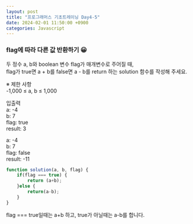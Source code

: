 ```yaml
---
layout: post
title: "프로그래머스 기초트레이닝 Day4-5"
date: 2024-02-01 11:50:00 +0900
categories: Javascript
---
```

### flag에 따라 다른 값 반환하기 😀

두 정수 a, b와 boolean 변수 flag가 매개변수로 주어질 때, <br>
flag가 true면 a + b를 false면 a - b를 return 하는 solution 함수를 작성해 주세요.<br>

※ 제한 사항<br>
-1,000 ≤ a, b ≤ 1,000<br>


입출력 <br>
a: -4<br>
b: 7<br>
flag: true<br>
result: 3<br>

a: -4<br>
b: 7<br>
flag: false<br>
result: -11<br>

```javascript
function solution(a, b, flag) {
    if(flag === true) {
        return (a+b);
    }else {
        return(a-b);
    }
}
```
flag === true일때는 a+b 하고, true가 아닐때는 a-b를 합니다.

